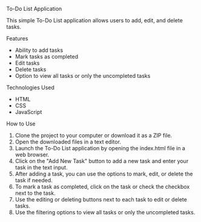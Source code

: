 To-Do List Application

This simple To-Do List application allows users to add, edit, and delete tasks.

Features

- Ability to add tasks
- Mark tasks as completed
- Edit tasks
- Delete tasks
- Option to view all tasks or only the uncompleted tasks

Technologies Used

- HTML
- CSS
- JavaScript

How to Use

1. Clone the project to your computer or download it as a ZIP file.
2. Open the downloaded files in a text editor.
3. Launch the To-Do List application by opening the index.html file in a web browser.
4. Click on the "Add New Task" button to add a new task and enter your task in the text input.
5. After adding a task, you can use the options to mark, edit, or delete the task if needed.
6. To mark a task as completed, click on the task or check the checkbox next to the task.
7. Use the editing or deleting buttons next to each task to edit or delete tasks.
8. Use the filtering options to view all tasks or only the uncompleted tasks.
